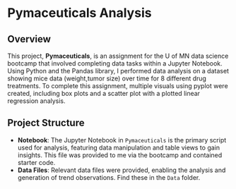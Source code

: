 # Pymaceuticals Analysis

## Overview

This project, **Pymaceuticals**, is an assignment for the U of MN data science bootcamp that involved completing data tasks within a Jupyter Notebook. Using Python and the Pandas library, I performed data analysis on a dataset showing mice data (weight,tumor size) over time for 8 different drug treatments. To complete this assignment, multiple visuals using pyplot were created, including box plots and a scatter plot with a plotted linear regression analysis.
## Project Structure

- **Notebook**: The Jupyter Notebook in `Pymaceuticals` is the primary script used for analysis, featuring data manipulation and table views to gain insights. This file was provided to me via the bootcamp and contained starter code. 
- **Data Files**: Relevant data files were provided, enabling the analysis and generation of trend observations. Find these in the `Data` folder. 